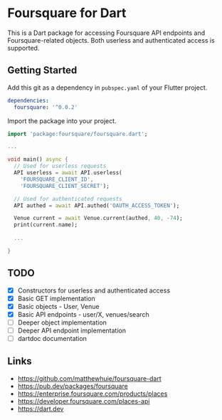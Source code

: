 # Foursquare for Dart 
This is a Dart package for accessing Foursquare API endpoints and Foursquare-related objects. Both userless and authenticated access is supported.

## Getting Started
Add this git as a dependency in `pubspec.yaml` of your Flutter project.
```yaml
dependencies:
  foursquare: '^0.0.2'
```

Import the package into your project.
```dart
import 'package:foursquare/foursquare.dart';

...

void main() async {
  // Used for userless requests
  API userless = await API.userless(
    'FOURSQUARE_CLIENT_ID', 
    'FOURSQUARE_CLIENT_SECRET');

  // Used for authenticated requests
  API authed = await API.authed('OAUTH_ACCESS_TOKEN');

  Venue current = await Venue.current(authed, 40, -74);
  print(current.name);
  
  ...

}
```

## TODO
- [x] Constructors for userless and authenticated access
- [x] Basic GET implementation
- [x] Basic objects - User, Venue
- [x] Basic API endpoints - user/X, venues/search
- [ ] Deeper object implementation
- [ ] Deeper API endpoint implementation
- [ ] dartdoc documentation

## Links
- https://github.com/matthewhuie/foursquare-dart
- https://pub.dev/packages/foursquare
- https://enterprise.foursquare.com/products/places
- https://developer.foursquare.com/places-api
- https://dart.dev
